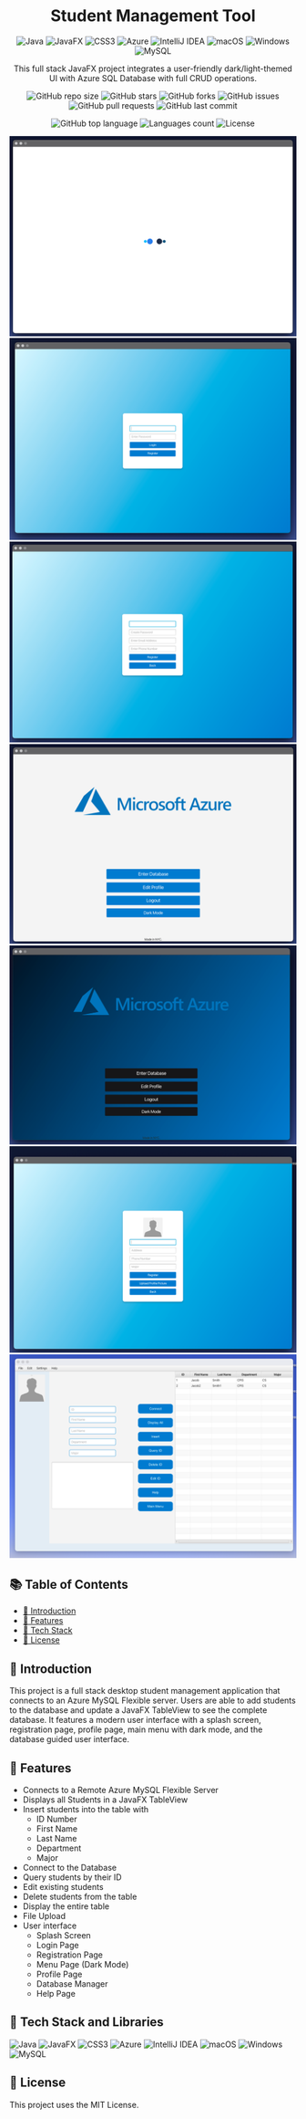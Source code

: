 <h1 align="center">Student Management Tool</h1>
<div align="center">

![Java](https://img.shields.io/badge/java-%23ED8B00.svg?style=for-the-badge&logo=openjdk&logoColor=white)
![JavaFX](https://img.shields.io/badge/javafx-%23FF0000.svg?style=for-the-badge&logo=javafx&logoColor=white)
![CSS3](https://img.shields.io/badge/css3-%231572B6.svg?style=for-the-badge&logo=css3&logoColor=white)
![Azure](https://img.shields.io/badge/azure-%230072C6.svg?style=for-the-badge&logo=microsoftazure&logoColor=white)
![IntelliJ IDEA](https://img.shields.io/badge/IntelliJIDEA-000000.svg?style=for-the-badge&logo=intellij-idea&logoColor=white)
![macOS](https://img.shields.io/badge/mac%20os-000000?style=for-the-badge&logo=macos&logoColor=F0F0F0)
![Windows](https://img.shields.io/badge/Windows-0078D6?style=for-the-badge&logo=windows&logoColor=white)
![MySQL](https://img.shields.io/badge/MySQL-4479A1?style=for-the-badge&logo=mysql&logoColor=white)

</div>


<p align="center">
  This full stack JavaFX project integrates a user-friendly dark/light-themed UI with Azure SQL Database with full CRUD operations.
</p>

<div align="center">

![GitHub repo size](https://img.shields.io/github/repo-size/d-jason32/Database-JavaFX)
![GitHub stars](https://img.shields.io/github/stars/d-jason32/Database-JavaFX)
![GitHub forks](https://img.shields.io/github/forks/d-jason32/Database-JavaFX)
![GitHub issues](https://img.shields.io/github/issues/d-jason32/Database-JavaFX)
![GitHub pull requests](https://img.shields.io/github/issues-pr/d-jason32/Database-JavaFX)
![GitHub last commit](https://img.shields.io/github/last-commit/d-jason32/Database-JavaFX)

![GitHub top language](https://img.shields.io/github/languages/top/d-jason32/Database-JavaFX)
![Languages count](https://img.shields.io/github/languages/count/d-jason32/Database-JavaFX)
![License](https://img.shields.io/github/license/d-jason32/Database-JavaFX)
</div>

![App Screenshot](assets/img.png)
![App Screenshot](assets/img_1.png)
![App Screenshot](assets/img_2.png)
![App Screenshot](assets/img_3.png)
![App Screenshot](assets/img_4.png)
![App Screenshot](assets/img_6.png)
![App Screenshot](assets/img11.png)


## 📚 Table of Contents
- [💬 Introduction](#-introduction)
- [🚀 Features](#-features)
- [🧰 Tech Stack](#-tech-stack-and-libraries)
- [📝 License](#-license)

## 💬 Introduction
This project is a full stack desktop student management application that connects to an Azure MySQL Flexible server. 
Users are able to add students to the database and update a JavaFX TableView to see the complete database. It features a modern
user interface with a splash screen, registration page, profile page, main menu with dark mode, and the database guided user interface.

## 🚀 Features
- Connects to a Remote Azure MySQL Flexible Server
- Displays all Students in a JavaFX TableView
- Insert students into the table with 
  - ID Number
  - First Name
  - Last Name
  - Department
  - Major
- Connect to the Database
- Query students by their ID
- Edit existing students
- Delete students from the table
- Display the entire table
- File Upload
- User interface
  - Splash Screen
  - Login Page
  - Registration Page
  - Menu Page (Dark Mode)
  - Profile Page
  - Database Manager
  - Help Page
  
## 🧰 Tech Stack and Libraries
![Java](https://img.shields.io/badge/java-%23ED8B00.svg?style=for-the-badge&logo=openjdk&logoColor=white)
![JavaFX](https://img.shields.io/badge/javafx-%23FF0000.svg?style=for-the-badge&logo=javafx&logoColor=white)
![CSS3](https://img.shields.io/badge/css3-%231572B6.svg?style=for-the-badge&logo=css3&logoColor=white)
![Azure](https://img.shields.io/badge/azure-%230072C6.svg?style=for-the-badge&logo=microsoftazure&logoColor=white)
![IntelliJ IDEA](https://img.shields.io/badge/IntelliJIDEA-000000.svg?style=for-the-badge&logo=intellij-idea&logoColor=white)
![macOS](https://img.shields.io/badge/mac%20os-000000?style=for-the-badge&logo=macos&logoColor=F0F0F0)
![Windows](https://img.shields.io/badge/Windows-0078D6?style=for-the-badge&logo=windows&logoColor=white)
![MySQL](https://img.shields.io/badge/MySQL-4479A1?style=for-the-badge&logo=mysql&logoColor=white)

## 📝 License
This project uses the MIT License. 